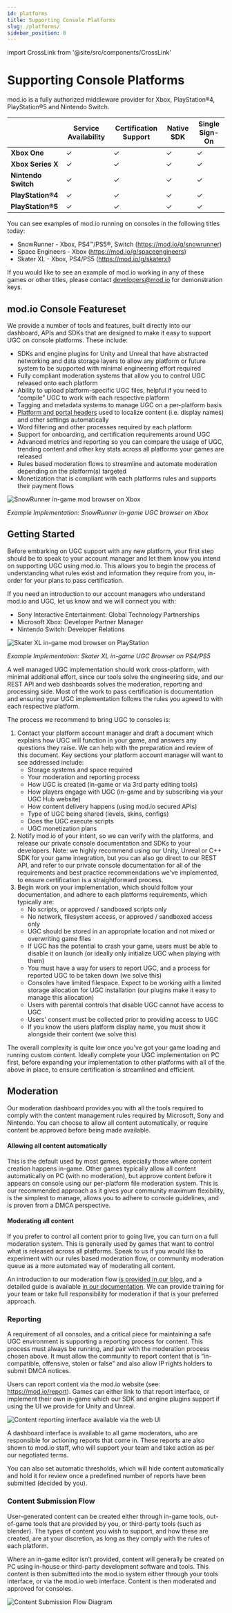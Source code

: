 ```yaml
---
id: platforms
title: Supporting Console Platforms
slug: /platforms/
sidebar_position: 0
---
```

import CrossLink from '@site/src/components/CrossLink'

# Supporting Console Platforms

mod.io is a fully authorized middleware provider for Xbox, PlayStation®4, PlayStation®5 and Nintendo Switch.

|      | **Service Availability** | **Certification Support** | **Native SDK** | **Single Sign-On** |
|------|------|------|------|------|
| **Xbox One**        | ✓ | ✓ | ✓ | ✓ |
| **Xbox Series X**   | ✓ | ✓ | ✓ | ✓ |
| **Nintendo Switch** | ✓ | ✓ | ✓ | ✓ |
| **PlayStation®4**   | ✓ | ✓ | ✓ | ✓ |
| **PlayStation®5**   | ✓ | ✓ | ✓ | ✓ |

You can see examples of mod.io running on consoles in the following titles today:
* SnowRunner - Xbox, PS4™/PS5®, Switch (https://mod.io/g/snowrunner)
* Space Engineers - Xbox (https://mod.io/g/spaceengineers)
* Skater XL - Xbox, PS4/PS5 (https://mod.io/g/skaterxl)

If you would like to see an example of mod.io working in any of these games or other titles, please contact developers@mod.io for demonstration keys.

## mod.io Console Featureset

We provide a number of tools and features, built directly into our dashboard, APIs and SDKs that are designed to make it easy to support UGC on console platforms. These include:

* SDKs and engine plugins for Unity and Unreal that have abstracted networking and data storage layers to allow any platform or future system to be supported with minimal engineering effort required
* Fully compliant moderation systems that allow you to control UGC released onto each platform
* Ability to upload platform-specific UGC files, helpful if you need to “compile” UGC to work with each respective platform
* Tagging and metadata systems to manage UGC on a per-platform basis
* [Platform and portal headers](https://docs.mod.io/restapiref/#platforms) used to localize content (i.e. display names) and other settings automatically
* Word filtering and other processes required by each platform
* Support for onboarding, and certification requirements around UGC
* Advanced metrics and reporting so you can compare the usage of UGC, trending content and other key stats across all platforms your games are released
* Rules based moderation flows to streamline and automate moderation depending on the platform(s) targeted
* Monetization that is compliant with each platforms rules and supports their payment flows

![SnowRunner in-game mod browser on Xbox](images/console-support/snowrunner_ui.jpg)

_Example Implementation: SnowRunner in-game UGC browser on Xbox_

## Getting Started

Before embarking on UGC support with any new platform, your first step should be to speak to your account manager and let them know you intend on supporting UGC using mod.io. This allows you to begin the process of understanding what rules exist and information they require from you, in-order for your plans to pass certification.

If you need an introduction to our account managers who understand mod.io and UGC, let us know and we will connect you with:
* Sony Interactive Entertainment: Global Technology Partnerships
* Microsoft Xbox: Developer Partner Manager
* Nintendo Switch: Developer Relations

![Skater XL in-game mod browser on PlayStation](images/console-support/skaterxl_ui.png)

_Example Implementation: Skater XL in-game UGC Browser on PS4/PS5_

A well managed UGC implementation should work cross-platform, with minimal additional effort, since our tools solve the engineering side, and our REST API and web dashboards solves the moderation, reporting and processing side. Most of the work to pass certification is documentation and ensuring your UGC implementation follows the rules you agreed to with each respective platform.

The process we recommend to bring UGC to consoles is:
1. Contact your platform account manager and draft a document which explains how UGC will function in your game, and answers any questions they raise. We can help with the preparation and review of this document. Key sections your platform account manager will want to see addressed include:
    * Storage systems and space required
    * Your moderation and reporting process
    * How UGC is created (in-game or via 3rd party editing tools)
    * How players engage with UGC (in-game and by subscribing via your UGC Hub website)
    * How content delivery happens (using mod.io secured APIs)
    * Type of UGC being shared (levels, skins, configs)
    * Does the UGC execute scripts
    * UGC monetization plans
1. Notify mod.io of your intent, so we can verify with the platforms, and release our private console documentation and SDKs to your developers. Note: we highly recommend using our Unity, Unreal or C++ SDK for your game integration, but you can also go direct to our REST API, and refer to our private console documentation for all of the requirements and best practice recommendations we've implemented, to ensure certification is a straightforward process.
1. Begin work on your implementation, which should follow your documentation, and adhere to each platforms requirements, which typically are:
    * No scripts, or approved / sandboxed scripts only
    * No network, filesystem access, or approved / sandboxed access only
    * UGC should be stored in an appropriate location and not mixed or overwriting game files
    * If UGC has the potential to crash your game, users must be able to disable it on launch (or ideally only initialize UGC when playing with them)
    * You must have a way for users to report UGC, and a process for reported UGC to be taken down (we solve this)
    * Consoles have limited filespace. Expect to be working with a limited storage allocation for UGC installation (our plugins make it easy to manage this allocation)
    * Users with parental controls that disable UGC cannot have access to UGC
    * Users' consent must be collected prior to providing access to UGC
    * If you know the users platform display name, you must show it alongside their content (we solve this)

The overall complexity is quite low once you’ve got your game loading and running custom content. Ideally complete your UGC implementation on PC first, before expanding your implementation to other platforms with all of the above in place, to ensure certification is streamlined and efficient.

## Moderation

Our moderation dashboard provides you with all the tools required to comply with the content management rules required by Microsoft, Sony and Nintendo. You can choose to allow all content automatically, or require content be approved before being made available.

#### Allowing all content automatically

This is the default used by most games, especially those where content creation happens in-game. Other games typically allow all content automatically on PC (with no moderation), but approve content before it appears on console using our per-platform file moderation system. This is our recommended approach as it gives your community maximum flexibility, is the simplest to manage, allows you to adhere to console guidelines, and is proven from a DMCA perspective.

#### Moderating all content

If you prefer to control all content prior to going live, you can turn on a full moderation system. This is generally used by games that want to control what is released across all platforms. Speak to us if you would like to experiment with our rules based moderation flow, or community moderation queue as a more automated way of moderating all content.

An introduction to our moderation flow [is provided in our blog](https://blog.mod.io/how-to-effectively-moderate-user-generated-content-mods-ceb2a05eeeed), and a detailed guide is available [in our documentation](/moderation/). We can provide training for your team or take full responsibility for moderation if that is your preferred approach.

### Reporting

A requirement of all consoles, and a critical piece for maintaining a safe UGC environment is supporting a reporting process for content. This process must always be running, and pair with the moderation process chosen above. It must allow the community to report content that is “in-compatible, offensive, stolen or false” and also allow IP rights holders to submit DMCA notices.

Users can report content via the mod.io website (see: https://mod.io/report). Games can either link to that report interface, or implement their own in-game which our SDK and engine plugins support if using the UI we provide for Unity and Unreal.

![Content reporting interface available via the web UI](images/console-support/report-dialog.png)

A dashboard interface is available to all game moderators, who are responsible for actioning reports that come in. These reports are also shown to mod.io staff, who will support your team and take action as per our negotiated terms.

You can also set automatic thresholds, which will hide content automatically and hold it for review once a predefined number of reports have been submitted (decided by you).

### Content Submission Flow

User-generated content can be created either through in-game tools, out-of-game tools that are provided by you, or third-party tools (such as blender). The types of content you wish to support, and how these are created, are at your discretion, as long as they comply with the rules of each platform.
  
Where an in-game editor isn’t provided, content will generally be created on PC using in-house or third-party development software and tools. This content is then submitted into the mod.io system either through your tools interface, or via the mod.io web interface. Content is then moderated and approved for consoles.

![Content Submission Flow Diagram](images/console-support/submission_flow.png)
